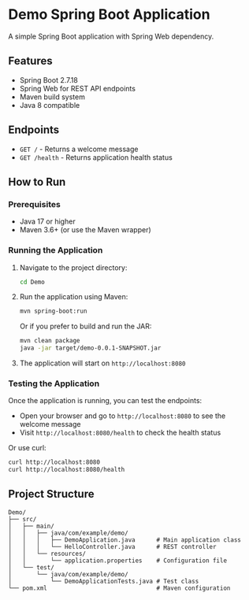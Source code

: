 # Demo Spring Boot Application

A simple Spring Boot application with Spring Web dependency.

## Features

- Spring Boot 2.7.18
- Spring Web for REST API endpoints
- Maven build system
- Java 8 compatible

## Endpoints

- `GET /` - Returns a welcome message
- `GET /health` - Returns application health status

## How to Run

### Prerequisites
- Java 17 or higher
- Maven 3.6+ (or use the Maven wrapper)

### Running the Application

1. Navigate to the project directory:
   ```bash
   cd Demo
   ```

2. Run the application using Maven:
   ```bash
   mvn spring-boot:run
   ```

   Or if you prefer to build and run the JAR:
   ```bash
   mvn clean package
   java -jar target/demo-0.0.1-SNAPSHOT.jar
   ```

3. The application will start on `http://localhost:8080`

### Testing the Application

Once the application is running, you can test the endpoints:

- Open your browser and go to `http://localhost:8080` to see the welcome message
- Visit `http://localhost:8080/health` to check the health status

Or use curl:
```bash
curl http://localhost:8080
curl http://localhost:8080/health
```

## Project Structure

```
Demo/
├── src/
│   ├── main/
│   │   ├── java/com/example/demo/
│   │   │   ├── DemoApplication.java      # Main application class
│   │   │   └── HelloController.java      # REST controller
│   │   └── resources/
│   │       └── application.properties    # Configuration file
│   └── test/
│       └── java/com/example/demo/
│           └── DemoApplicationTests.java # Test class
└── pom.xml                               # Maven configuration
``` 